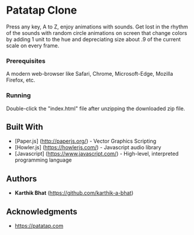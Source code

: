 # Patatap Clone

Press any key, A to Z, enjoy animations with sounds.
Get lost in the rhythm of the sounds with random circle animations on screen that change colors by adding 1 unit to the hue and depreciating size about .9 of the current scale on every frame.

### Prerequisites

A modern web-browser like Safari, Chrome, Microsoft-Edge, Mozilla Firefox, etc.

### Running

Double-click the "index.html" file after unzipping the downloaded zip file.

## Built With

* [Paper.js] (http://paperjs.org/) - Vector Graphics Scripting
* [Howler.js] (https://howlerjs.com/) - Javascript audio library
* [Javascript] (https://www.javascript.com/) - High-level, interpreted programming language

## Authors

* **Karthik Bhat** (https://github.com/karthik-a-bhat)

## Acknowledgments

* https://patatap.com
